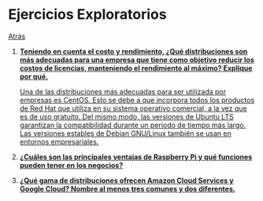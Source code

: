 # Ejercicios Exploratorios
<p><a href=../README.md>Atrás</a</p>

 <ol>
  <li><b>Teniendo en cuenta el costo y rendimiento, ¿Qué distribuciones son más adecuadas para una empresa que tiene como objetivo reducir los costos de licencias, manteniendo el rendimiento al máximo? Explique por qué.</b></li>
  <p>Una de las distribuciones más adecuadas para ser utilizada por empresas es CentOS. Esto se debe a que incorpora todos los productos de Red Hat que utiliza en su sistema operativo comercial, a la vez que es de uso gratuito. Del mismo modo, las versiones de Ubuntu LTS garantizan la compatibilidad durante un período de tiempo más largo. Las versiones estables de Debian GNU/Linux también se usan en entornos empresariales.</p>
  
  <li><b>¿Cuáles son las principales ventajas de Raspberry Pi y qué funciones pueden tener en los negocios?</b></li>
  <p></p>
  
  <li><b>¿Qué gama de distribuciones ofrecen Amazon Cloud Services y Google Cloud? Nombre al menos tres comunes y dos diferentes.</b></li>
  <p></p>
 </ol>
